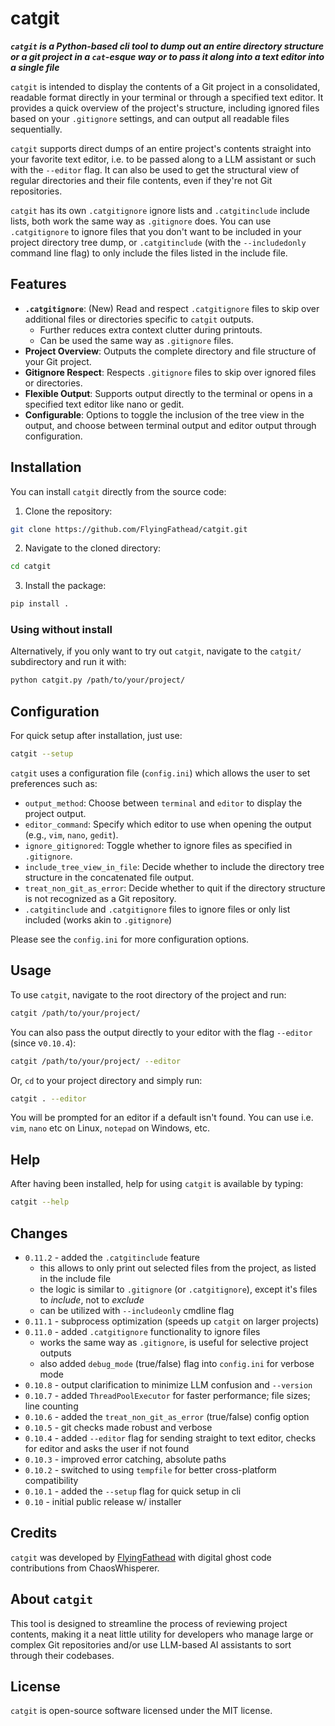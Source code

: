 # catgit

**_`catgit` is a Python-based cli tool to dump out an entire directory structure or a git project in a `cat`-esque way or to pass it along into a text editor into a single file_**

`catgit` is intended to display the contents of a Git project in a consolidated, readable format directly in your terminal or through a specified text editor. It provides a quick overview of the project's structure, including ignored files based on your `.gitignore` settings, and can output all readable files sequentially.

`catgit` supports direct dumps of an entire project's contents straight into your favorite text editor, i.e. to be passed along to a LLM assistant or such with the `--editor` flag. It can also be used to get the structural view of regular directories and their file contents, even if they're not Git repositories.

`catgit` has its own `.catgitignore` ignore lists and `.catgitinclude` include lists, both work the same way as `.gitignore` does. You can use `.catgitignore` to ignore files that you don't want to be included in your project directory tree dump, or `.catgitinclude` (with the `--includedonly` command line flag) to only include the files listed in the include file.

## Features

- **`.catgitignore`**: (New) Read and respect `.catgitignore` files to skip over additional files or directories specific to `catgit` outputs.
    - Further reduces extra context clutter during printouts. 
    - Can be used the same way as `.gitignore` files.
- **Project Overview**: Outputs the complete directory and file structure of your Git project.
- **Gitignore Respect**: Respects `.gitignore` files to skip over ignored files or directories.
- **Flexible Output**: Supports output directly to the terminal or opens in a specified text editor like nano or gedit.
- **Configurable**: Options to toggle the inclusion of the tree view in the output, and choose between terminal output and editor output through configuration.

## Installation

You can install `catgit` directly from the source code:

1. Clone the repository:
```bash
git clone https://github.com/FlyingFathead/catgit.git
```
2. Navigate to the cloned directory:
```bash
cd catgit
```
3. Install the package:
```bash
pip install .
```

### Using without install

Alternatively, if you only want to try out `catgit`, navigate to the `catgit/` subdirectory and run it with:
```bash
python catgit.py /path/to/your/project/
```

## Configuration

For quick setup after installation, just use:
```bash
catgit --setup
```

`catgit` uses a configuration file (`config.ini`) which allows the user to set preferences such as:

- `output_method`: Choose between `terminal` and `editor` to display the project output.
- `editor_command`: Specify which editor to use when opening the output (e.g., `vim`, `nano`, `gedit`).
- `ignore_gitignored`: Toggle whether to ignore files as specified in `.gitignore`.
- `include_tree_view_in_file`: Decide whether to include the directory tree structure in the concatenated file output.
- `treat_non_git_as_error`: Decide whether to quit if the directory structure is not recognized as a Git repository.
- `.catgitinclude` and `.catgitignore` files to ignore files or only list included (works akin to `.gitignore`)

Please see the `config.ini` for more configuration options.

## Usage

To use `catgit`, navigate to the root directory of the project and run:
```bash
catgit /path/to/your/project/
```

You can also pass the output directly to your editor with the flag `--editor` (since v`0.10.4`):
```bash
catgit /path/to/your/project/ --editor
```

Or, `cd` to your project directory and simply run:
```bash
catgit . --editor
```

You will be prompted for an editor if a default isn't found. You can use i.e. `vim`, `nano` etc on Linux, `notepad` on Windows, etc.

## Help

After having been installed, help for using `catgit` is available by typing:

```bash
catgit --help
```

## Changes
- `0.11.2` - added the `.catgitinclude` feature
    - this allows to only print out selected files from the project, as listed in the include file
    - the logic is similar to `.gitignore` (or `.catgitignore`), except it's files to _include_, not to _exclude_
    - can be utilized with `--includeonly` cmdline flag
- `0.11.1` - subprocess optimization (speeds up `catgit` on larger projects)
- `0.11.0` - added `.catgitignore` functionality to ignore files
    - works the same way as `.gitignore`, is useful for selective project outputs
    - also added `debug_mode` (true/false) flag into `config.ini` for verbose mode
- `0.10.8` - output clarification to minimize LLM confusion and `--version`
- `0.10.7` - added `ThreadPoolExecutor` for faster performance; file sizes; line counting
- `0.10.6` - added the `treat_non_git_as_error` (true/false) config option
- `0.10.5` - git checks made robust and verbose
- `0.10.4` - added `--editor` flag for sending straight to text editor, checks for editor and asks the user if not found
- `0.10.3` - improved error catching, absolute paths
- `0.10.2` - switched to using `tempfile` for better cross-platform compatibility
- `0.10.1` - added the `--setup` flag for quick setup in cli
- `0.10` - initial public release w/ installer

## Credits

`catgit` was developed by [FlyingFathead](https://github.com/FlyingFathead) with digital ghost code contributions from ChaosWhisperer. 

## About `catgit`

This tool is designed to streamline the process of reviewing project contents, making it a neat little utility for developers who manage large or complex Git repositories and/or use LLM-based AI assistants to sort through their codebases.

## License

`catgit` is open-source software licensed under the MIT license.
